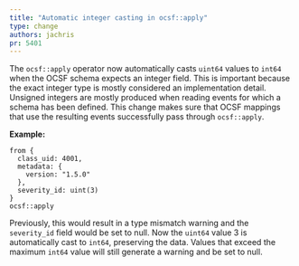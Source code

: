 ```yaml
---
title: "Automatic integer casting in ocsf::apply"
type: change
authors: jachris
pr: 5401
---
```


The `ocsf::apply` operator now automatically casts `uint64` values to `int64`
when the OCSF schema expects an integer field. This is important because the
exact integer type is mostly considered an implementation detail. Unsigned
integers are mostly produced when reading events for which a schema has been
defined. This change makes sure that OCSF mappings that use the resulting events
successfully pass through `ocsf::apply`.

**Example:**

```tql
from {
  class_uid: 4001,
  metadata: {
    version: "1.5.0"
  },
  severity_id: uint(3)
}
ocsf::apply
```

Previously, this would result in a type mismatch warning and the `severity_id`
field would be set to null. Now the `uint64` value 3 is automatically cast to
`int64`, preserving the data. Values that exceed the maximum `int64` value will
still generate a warning and be set to null.
